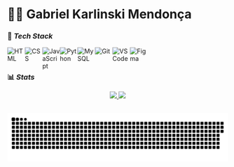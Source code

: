 # 👨‍💻 Gabriel Karlinski Mendonça
### 🚀 *Tech Stack*
<img align="left" width="40px" style="padding-right=10px;" title="HTML" src="https://cdn.jsdelivr.net/gh/devicons/devicon@latest/icons/html5/html5-original.svg"/>
<img align="left" width="40px" style="padding-right=10px;" title="CSS" src="https://cdn.jsdelivr.net/gh/devicons/devicon@latest/icons/css3/css3-original.svg"/>
<img align="left" width="40px" style="padding-right=10px;" title="JavaScript" src="https://cdn.jsdelivr.net/gh/devicons/devicon@latest/icons/javascript/javascript-original.svg"/>
<img align="left" width="40px" style="padding-right=10px;" title="Python" src="https://cdn.jsdelivr.net/gh/devicons/devicon@latest/icons/python/python-original.svg"/>
<img align="left" width="40px" style="padding-right=10px;" title="MySQL" src="https://cdn.jsdelivr.net/gh/devicons/devicon@latest/icons/mysql/mysql-original.svg"/>
<img align="left" width="40px" style="padding-right=10px;" title="Git" src="https://cdn.jsdelivr.net/gh/devicons/devicon@latest/icons/git/git-original.svg"/>
<img align="left" width="40px" style="padding-right=10px;" title="VS Code" src="https://cdn.jsdelivr.net/gh/devicons/devicon@latest/icons/vscode/vscode-original.svg"/>
<img align="left" width="40px" style="padding-right=10px;" title="Figma" src="https://cdn.jsdelivr.net/gh/devicons/devicon@latest/icons/figma/figma-original.svg"/>

  <br/>
  <br/>
  
### 📊 *Stats* 
<div align="center">
	<a href="https://github.com/gabrielkmendonca">
	<img height="180" src="https://github-readme-stats.vercel.app/api?username=gabrielkmendonca&show_icons=true&theme=transparent&count_private=true" >
	<img height="180" src="https://github-readme-stats.vercel.app/api/top-langs/?username=gabrielkmendonca&theme=transparent&layout=compact&langs_count=16">
 </div><br/>


<div align="center">
	
![snake gif](https://github.com/gabrielkmendonca/gabrielkmendonca/blob/output/github-snake-dark.svg)
</div>
